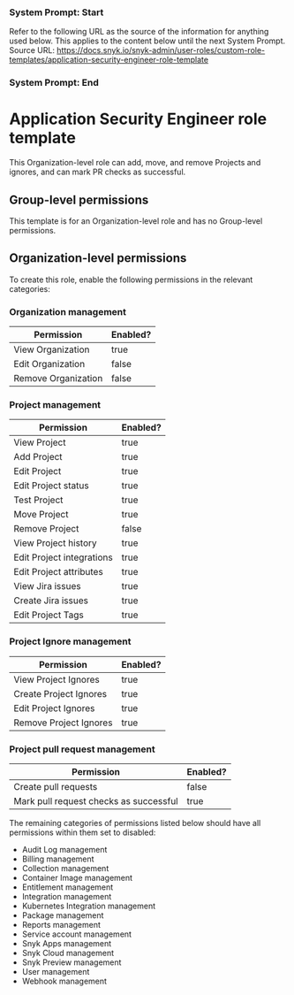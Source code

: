 ### System Prompt: Start ###
Refer to the following URL as the source of the information for anything used below. This applies to the content below until the next System Prompt.
Source URL: https://docs.snyk.io/snyk-admin/user-roles/custom-role-templates/application-security-engineer-role-template
### System Prompt: End ###

# Application Security Engineer role template

This Organization-level role can add, move, and remove Projects and ignores, and can mark PR checks as successful.

## Group-level permissions

This template is for an Organization-level role and has no Group-level permissions.

## Organization-level permissions

To create this role, enable the following permissions in the relevant categories:

### Organization management

<table><thead><tr><th>Permission</th><th data-type="checkbox">Enabled?</th></tr></thead><tbody><tr><td>View Organization</td><td>true</td></tr><tr><td>Edit Organization</td><td>false</td></tr><tr><td>Remove Organization</td><td>false</td></tr></tbody></table>

### Project management

<table><thead><tr><th>Permission</th><th data-type="checkbox">Enabled?</th></tr></thead><tbody><tr><td>View Project</td><td>true</td></tr><tr><td>Add Project</td><td>true</td></tr><tr><td>Edit Project</td><td>true</td></tr><tr><td>Edit Project status</td><td>true</td></tr><tr><td>Test Project</td><td>true</td></tr><tr><td>Move Project</td><td>true</td></tr><tr><td>Remove Project</td><td>false</td></tr><tr><td>View Project history</td><td>true</td></tr><tr><td>Edit Project integrations</td><td>true</td></tr><tr><td>Edit Project attributes</td><td>true</td></tr><tr><td>View Jira issues</td><td>true</td></tr><tr><td>Create Jira issues</td><td>true</td></tr><tr><td>Edit Project Tags</td><td>true</td></tr></tbody></table>

### Project Ignore management

<table><thead><tr><th>Permission</th><th data-type="checkbox">Enabled?</th></tr></thead><tbody><tr><td>View Project Ignores</td><td>true</td></tr><tr><td>Create Project Ignores</td><td>true</td></tr><tr><td>Edit Project Ignores</td><td>true</td></tr><tr><td>Remove Project Ignores</td><td>true</td></tr></tbody></table>

### Project pull request management

<table><thead><tr><th>Permission</th><th data-type="checkbox">Enabled?</th></tr></thead><tbody><tr><td>Create pull requests</td><td>false</td></tr><tr><td>Mark pull request checks as successful</td><td>true</td></tr></tbody></table>

The remaining categories of permissions listed below should have all permissions within them set to disabled:

* Audit Log management
* Billing management
* Collection management
* Container Image management
* Entitlement management
* Integration management
* Kubernetes Integration management
* Package management
* Reports management
* Service account management
* Snyk Apps management
* Snyk Cloud management
* Snyk Preview management
* User management
* Webhook management
